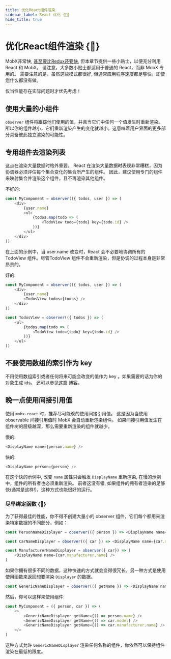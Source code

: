 ```yaml
---
title: 优化React组件渲染
sidebar_label: React 优化 {🚀}
hide_title: true
---
```


<script async type="text/javascript" src="//cdn.carbonads.com/carbon.js?serve=CEBD4KQ7&placement=mobxjsorg" id="_carbonads_js"></script>

# 优化React组件渲染 {🚀}

MobX非常快, [甚至要比Redux还要快](https://twitter.com/mweststrate/status/718444275239882753), 但本章节提供一些小贴士，以便充分利用 React 和 MobX。 请注意，大多数小贴士都适用于普通的 React，而非 MobX 专用的。
需要注意的是，虽然这些模式都很好, 但通常应用程序速度都足够快，即使您什么都没有做。

仅当性能存在实际问题时才优先考虑！

## 使用大量的小组件

`observer` 组件将跟踪他们使用的值，并且当它们中任何一个值发生时重新渲染。所以你的组件越小，它们重新渲染产生的变化就越小。这意味着用户界面的更多部分具备彼此独立渲染的可能性。

## 专用组件去渲染列表

这点在渲染大量数据时格外重要。 
React 在渲染大量数据时表现非常糟糕，因为协调器必须评估每个集合变化的集合所产生的组件。 
因此，建议使用专门的组件来映射集合并渲染这个组件，且不再渲染其他组件。

不好的:

```javascript
const MyComponent = observer(({ todos, user }) => (
    <div>
        {user.name}
        <ul>
            {todos.map(todo => (
                <TodoView todo={todo} key={todo.id} />
            ))}
        </ul>
    </div>
))
```

在上面的示例中，当 user.name 改变时，React 会不必要地协调所有的 TodoView 组件。尽管TodoView 组件不会重新渲染，但是协调的过程本身是非常昂贵的。

好的:

```javascript
const MyComponent = observer(({ todos, user }) => (
    <div>
        {user.name}
        <TodosView todos={todos} />
    </div>
))

const TodosView = observer(({ todos }) => (
    <ul>
        {todos.map(todo => (
            <TodoView todo={todo} key={todo.id} />
        ))}
    </ul>
))
```

## 不要使用数组的索引作为 key

不用使用数组索引或者任何将来可能会改变的值作为 key 。如果需要的话为你的对象生成 ids。 还可以参见这篇 [博客](https://medium.com/@robinpokorny/index-as-a-key-is-an-anti-pattern-e0349aece318)。

## 晚一点使用间接引用值


使用 `mobx-react` 时，推荐尽可能晚的使用间接引用值。
这是因为当使用 observable 间接引用值时 MobX 会自动重新渲染组件。
如果间接引用值发生在组件树的层级越深，那么需要重新渲染的组件就越少。

慢的:

```javascript
<DisplayName name={person.name} />
```

快的:

```javascript
<DisplayName person={person} />
```
在这个快的示例中, 改变 `name` 属性只会触发 `DisplayName` 重新渲染, 在慢的示例中，组件的所有者也必须重新渲染。 前者这没有错, 如果组件的拥有者渲染的足够快(通常是这样!)，这种方式也能很好的运行。

### 尽早绑定函数 {🚀} 

为了获得最佳的性能，你不得不创建大量小的 observer 组件，它们每个都用来渲染特定数据的不同部分，例如：

```javascript
const PersonNameDisplayer = observer(({ person }) => <DisplayName name={person.name} />)

const CarNameDisplayer = observer(({ car }) => <DisplayName name={car.model} />)

const ManufacturerNameDisplayer = observer({ car}) => (
    <DisplayName name={car.manufacturer.name} />
)
```

如果你拥有很多不同的数据，这种快速的方式就会变得很冗长。另一种方式是使用使用函数来返回想要渲染 `Displayer` 的数据。

```javascript
const GenericNameDisplayer = observer(({ getName }) => <DisplayName name={getName()} />)
```

然后，你可以这样来使用组件:

```javascript
const MyComponent = ({ person, car }) => (
    <>
        <GenericNameDisplayer getName={() => person.name} />
        <GenericNameDisplayer getName={() => car.model} />
        <GenericNameDisplayer getName={() => car.manufacturer.name} />
    </>
)
```
这种方式允许 `GenericNameDisplayer` 渲染任何名称的组件，你依然可以保持组件渲染在最低的限度。

